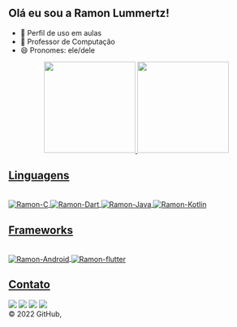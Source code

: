 ## Olá eu sou a Ramon Lummertz!
- 🔭 Perfil de uso em aulas
- 🌱 Professor de Computação
- 😄 Pronomes: ele/dele
<div align="center">
  <a href="https://github.com/ramonsl">
  <img height="180em" src="https://github-readme-stats.vercel.app/api?username=ramonsl&show_icons=true&theme=dark&include_all_commits=true&count_private=true"/>
  <img height="180em" src="https://github-readme-stats.vercel.app/api/top-langs/?username=ramonsl&layout=compact&langs_count=7&theme=dark"/>
</div>
<H2>Linguagens</h2>
<div style="display: inline_block"><br>
  <img align="center" alt="Ramon-C" src="https://img.shields.io/badge/C-00599C?style=for-the-badge&logo=c&logoColor=white">
  <img align="center" alt="Ramon-Dart" src="https://img.shields.io/badge/Dart-0175C2?style=for-the-badge&logo=dart&logoColor=white">
  <img align="center" alt="Ramon-Java"  src="https://img.shields.io/badge/Java-ED8B00?style=for-the-badge&logo=java&logoColor=white">
  <img align="center" alt="Ramon-Kotlin" src="https://img.shields.io/badge/Kotlin-0095D5?&style=for-the-badge&logo=kotlin&logoColor=white">
 </div>
  
  <H2>Frameworks</h2>
<div style="display: inline_block"><br>
  <img align="center" alt="Ramon-Android" src="https://img.shields.io/badge/Android-3DDC84?style=for-the-badge&logo=android&logoColor=white">
  <img align="center" alt="Ramon-flutter" src="https://img.shields.io/badge/Flutter-02569B?style=for-the-badge&logo=flutter&logoColor=white">
 </div>

  <H2>Contato</h2>
 
<div style="display: inline_block"> 
  <a href="https://www.youtube.com/channel/UCuUA1M522XqwEAD6aDHSqgg" target="_blank"><img src="https://img.shields.io/badge/YouTube-FF0000?style=for-the-badge&logo=youtube&logoColor=white" target="_blank"></a>
  <a href="https://instagram.com/ramonsl" target="_blank"><img src="https://img.shields.io/badge/-Instagram-%23E4405F?style=for-the-badge&logo=instagram&logoColor=white" target="_blank"></a>
  <a href = "mailto:ramonsl@gmail.com"><img src="https://img.shields.io/badge/Gmail-D14836?style=for-the-badge&logo=gmail&logoColor=white" target="_blank"></a>
  <a href="https://www.linkedin.com/in/ramon-lummertz-28272121/" target="_blank"><img src="https://img.shields.io/badge/LinkedIn-0077B5?style=for-the-badge&logo=linkedin&logoColor=white" target="_blank"></a> 
</div>
© 2022 GitHub,
